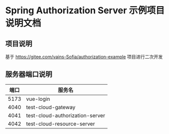 # Spring Authorization Server 示例项目 说明文档
## 项目说明
基于 https://gitee.com/vains-Sofia/authorization-example 项目进行二次开发
## 服务器端口说明
| 端口 | 服务名 |
| ---- | ---- |
| 5173 | vue-login |
| 4040 | test-cloud-gateway |
| 4041 | test-cloud-authorization-server |
| 4042 | test-cloud-resource-server |
